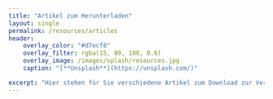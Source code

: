 ```yaml
---
title: "Artikel zum Herunterladen"
layout: single
permalink: /resources/articles
header:
    overlay_color: "#d7ecf8"
    overlay_filter: rgba(15, 80, 180, 0.6)
    overlay_image: /images/splash/resources.jpg
    caption: "[**Unsplash**](https://unsplash.com/)"

excerpt: "Hier stehen für Sie verschiedene Artikel zum Download zur Verfügung"
---
```


